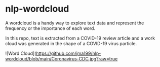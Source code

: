 # nlp-wordcloud
A wordcloud is a handy way to explore text data and represent the frequency or the importance of each word.

In this repo, text is extracted from a COVID-19 review article and a work cloud was generated in the shape of a COVID-19 virus particle.

![Word Cloud](https://github.com/jma199/nlp-wordcloud/blob/main/Coronavirus-CDC.jpg?raw=true 
